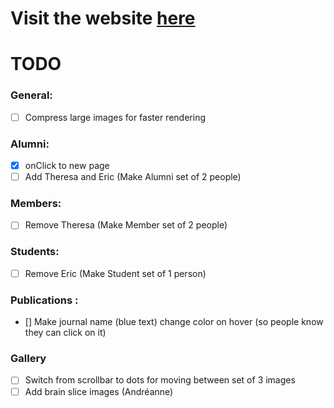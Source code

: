 # Visit the website [here](https://flc-lab.com/)

# TODO

### General:

- [ ] Compress large images for faster rendering

### Alumni:

- [X] onClick to new page
- [ ] Add Theresa and Eric (Make Alumni set of 2 people)

### Members: 
- [ ] Remove Theresa  (Make Member set of 2 people)


### Students: 
- [ ] Remove Eric (Make Student set of 1 person)


### Publications :

- [] Make journal name (blue text) change color on hover (so people know they can click on it)

### Gallery

- [ ] Switch from scrollbar to dots for moving between set of 3 images
- [ ] Add brain slice images (Andréanne)

